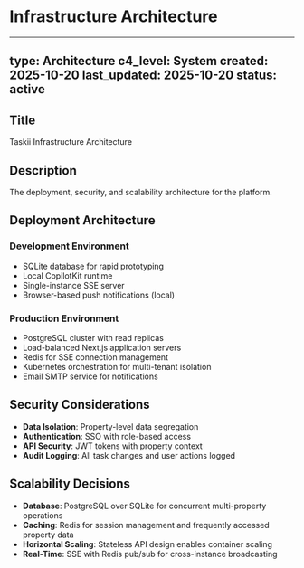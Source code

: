 # Infrastructure Architecture

---
type: Architecture
c4_level: System
created: 2025-10-20
last_updated: 2025-10-20
status: active
---

## Title

Taskii Infrastructure Architecture

## Description

The deployment, security, and scalability architecture for the platform.

## Deployment Architecture

### Development Environment
- SQLite database for rapid prototyping
- Local CopilotKit runtime
- Single-instance SSE server
- Browser-based push notifications (local)

### Production Environment
- PostgreSQL cluster with read replicas
- Load-balanced Next.js application servers
- Redis for SSE connection management
- Kubernetes orchestration for multi-tenant isolation
- Email SMTP service for notifications

## Security Considerations

- **Data Isolation**: Property-level data segregation
- **Authentication**: SSO with role-based access
- **API Security**: JWT tokens with property context
- **Audit Logging**: All task changes and user actions logged

## Scalability Decisions

- **Database**: PostgreSQL over SQLite for concurrent multi-property operations
- **Caching**: Redis for session management and frequently accessed property data
- **Horizontal Scaling**: Stateless API design enables container scaling
- **Real-Time**: SSE with Redis pub/sub for cross-instance broadcasting